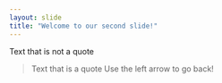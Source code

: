 ```yaml
---
layout: slide
title: "Welcome to our second slide!"
---
```

Text that is not a quote

> Text that is a quote
Use the left arrow to go back!
